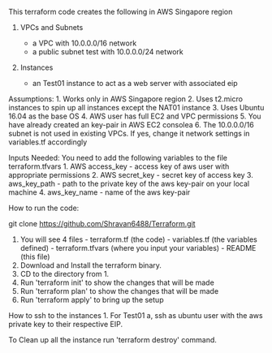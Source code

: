 This terraform code creates the following in AWS Singapore region

1. VPCs and Subnets
	- a VPC with 10.0.0.0/16 network
	- a public subnet test with 10.0.0.0/24 network


2. Instances
	- an Test01 instance to act as a web server with associated eip

Assumptions: 1. Works only in AWS Singapore region 2. Uses t2.micro instances to spin up all instances except the NAT01 instance 3. Uses Ubuntu 16.04 as the base OS 4. AWS user has full EC2 and VPC permissions 5. You have already created an key-pair in AWS EC2 consolea 6. The 10.0.0.0/16 subnet is not used in existing VPCs. If yes, change it network settings in variables.tf accordingly

Inputs Needed: You need to add the following variables to the file terraform.tfvars 1. AWS access_key - access key of aws user with appropriate permissions 2. AWS secret_key - secret key of access key 3. aws_key_path - path to the private key of the aws key-pair on your local machine 4. aws_key_name - name of the aws key-pair

How to run the code: 

git clone  https://github.com/Shravan6488/Terraform.git

1. You will see 4 files - terraform.tf (the code) - variables.tf (the variables defined) - terraform.tfvars (where you input your variables) - README (this file) 
2. Download and Install the terraform binary. 
3. CD to the directory from 1. 
4. Run 'terraform init' to show the changes that will be made 
5. Run 'terraform plan' to show the changes that will be made 
6. Run 'terraform apply' to bring up the setup 


How to ssh to the instances 1. For Test01 a, ssh as ubuntu user with the aws private key to their respective EIP.


To Clean up all the instance run 'terraform destroy' command.
